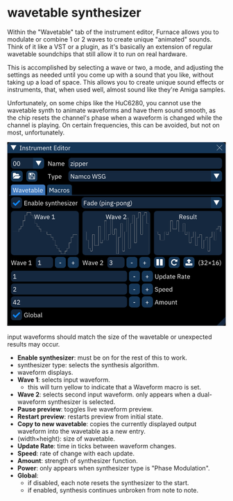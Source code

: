 # wavetable synthesizer

Within the "Wavetable" tab of the instrument editor, Furnace allows you to modulate or combine 1 or 2 waves to create unique "animated" sounds. Think of it like a VST or a plugin, as it's basically an extension of regular wavetable soundchips that still allow it to run on real hardware.

This is accomplished by selecting a wave or two, a mode, and adjusting the settings as needed until you come up with a sound that you like, without taking up a load of space. This allows you to create unique sound effects or instruments, that, when used well, almost sound like they're Amiga samples.

Unfortunately, on some chips like the HuC6280, you cannot use the wavetable synth to animate waveforms and have them sound smooth, as the chip resets the channel's phase when a waveform is changed while the channel is playing. On certain frequencies, this can be avoided, but not on most, unfortunately.

![instrument wavetable tab](instrument-wavetable.png)

input waveforms should match the size of the wavetable or unexpected results may occur.

- **Enable synthesizer**: must be on for the rest of this to work.
- synthesizer type: selects the synthesis algorithm.
- waveform displays.
- **Wave 1**: selects input waveform.
  - this will turn yellow to indicate that a Waveform macro is set.
- **Wave 2**: selects second input waveform. only appears when a dual-waveform synthesizer is selected.
- **Pause preview**: toggles live waveform preview.
- **Restart preview**: restarts preview from initial state.
- **Copy to new wavetable**: copies the currently displayed output waveform into the wavetable as a new entry.
- (width×height): size of wavetable.
- **Update Rate**: time in ticks between waveform changes.
- **Speed**: rate of change with each update.
- **Amount**: strength of synthesizer function.
- **Power**: only appears when synthesizer type is "Phase Modulation".
- **Global**:
  - if disabled, each note resets the synthesizer to the start.
  - if enabled, synthesis continues unbroken from note to note.
